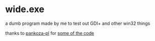 # wide.exe
a dumb program made by me to test out GDI+ and other win32 things

thanks to [pankoza-pl](https://github.com/pankoza-pl) for [some of the code](https://github.com/pankoza-pl/gdithings/blob/main/wide.cpp)
